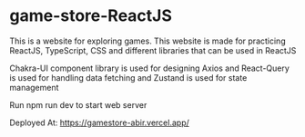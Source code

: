# game-store-ReactJS
This is a website for exploring games. This website is made for practicing ReactJS, TypeScript, CSS and different libraries that can be used in ReactJS

Chakra-UI component library is used for designing
Axios and React-Query is used for handling data fetching
and Zustand is used for state management

Run npm run dev to start web server

Deployed At: https://gamestore-abir.vercel.app/
